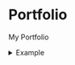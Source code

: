 # Portfolio
My Portfolio
<details>
<summary>Example</summary>
<pre>$ This dropdown contains<br>a code block!</pre>
</details>
